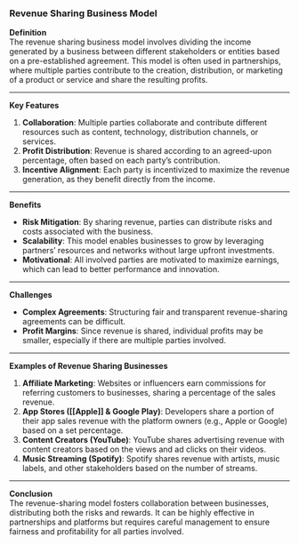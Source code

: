 ### Revenue Sharing Business Model

**Definition**  
The revenue sharing business model involves dividing the income generated by a business between different stakeholders or entities based on a pre-established agreement. This model is often used in partnerships, where multiple parties contribute to the creation, distribution, or marketing of a product or service and share the resulting profits.

---

**Key Features**

1. **Collaboration**: Multiple parties collaborate and contribute different resources such as content, technology, distribution channels, or services.
2. **Profit Distribution**: Revenue is shared according to an agreed-upon percentage, often based on each party’s contribution.
3. **Incentive Alignment**: Each party is incentivized to maximize the revenue generation, as they benefit directly from the income.

---

**Benefits**

- **Risk Mitigation**: By sharing revenue, parties can distribute risks and costs associated with the business.
- **Scalability**: This model enables businesses to grow by leveraging partners’ resources and networks without large upfront investments.
- **Motivational**: All involved parties are motivated to maximize earnings, which can lead to better performance and innovation.

---

**Challenges**

- **Complex Agreements**: Structuring fair and transparent revenue-sharing agreements can be difficult.
- **Profit Margins**: Since revenue is shared, individual profits may be smaller, especially if there are multiple parties involved.

---

**Examples of Revenue Sharing Businesses**

1. **Affiliate Marketing**: Websites or influencers earn commissions for referring customers to businesses, sharing a percentage of the sales revenue.
2. **App Stores ([[Apple]] & Google Play)**: Developers share a portion of their app sales revenue with the platform owners (e.g., Apple or Google) based on a set percentage.
3. **Content Creators (YouTube)**: YouTube shares advertising revenue with content creators based on the views and ad clicks on their videos.
4. **Music Streaming (Spotify)**: Spotify shares revenue with artists, music labels, and other stakeholders based on the number of streams.

---

**Conclusion**  
The revenue-sharing model fosters collaboration between businesses, distributing both the risks and rewards. It can be highly effective in partnerships and platforms but requires careful management to ensure fairness and profitability for all parties involved.